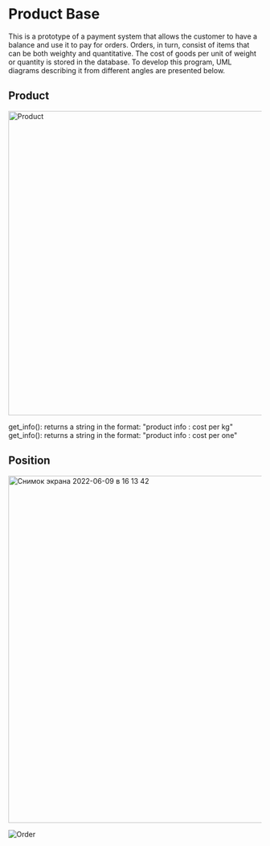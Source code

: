 # Product Base
This is a prototype of a payment system that allows
the customer to have a balance and use it to pay for orders. Orders, in turn, consist of items that can be both weighty and quantitative. The cost of goods per unit of weight or quantity is stored in the database. To develop this program, UML diagrams describing it from different angles are presented below.
## Product
<img width="605" alt="Product" src="https://user-images.githubusercontent.com/91899443/172855174-9cee4569-4a18-400e-ab2d-00a29b3d5327.png">

get_info(): returns a string in the format: "product info : cost per kg"
get_info(): returns a string in the format: "product info : cost per one"

## Position
<img width="690" alt="Снимок экрана 2022-06-09 в 16 13 42" src="https://user-images.githubusercontent.com/91899443/172855637-eecd5ff7-b059-46d7-8736-3172fdc03a66.png">

![Order](https://user-images.githubusercontent.com/91899443/172854335-0dcc0dfc-a69e-4bbc-947c-9d6b2d61229c.png)
